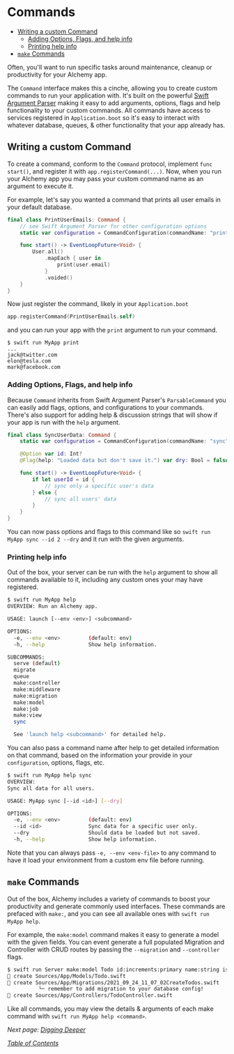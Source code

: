 # Commands

* [Writing a custom Command](13\_commands.md#writing-a-custom-command)
  * [Adding Options, Flags, and help info](13\_commands.md#adding-options-flags-and-help-info)
  * [Printing help info](13\_commands.md#printing-help-info)
* [`make` Commands](13\_commands.md#make-commands)

Often, you'll want to run specific tasks around maintenance, cleanup or productivity for your Alchemy app.

The `Command` interface makes this a cinche, allowing you to create custom commands to run your application with. It's built on the powerful [Swift Argument Parser](https://github.com/apple/swift-argument-parser) making it easy to add arguments, options, flags and help functionality to your custom commands. All commands have access to services registered in `Application.boot` so it's easy to interact with whatever database, queues, & other functionality that your app already has.

## Writing a custom Command

To create a command, conform to the `Command` protocol, implement `func start()`, and register it with `app.registerCommand(...)`. Now, when you run your Alchemy app you may pass your custom command name as an argument to execute it.

For example, let's say you wanted a command that prints all user emails in your default database.

```swift
final class PrintUserEmails: Command {
    // see Swift Argument Parser for other configuration options
    static var configuration = CommandConfiguration(commandName: "print")

    func start() -> EventLoopFuture<Void> {
        User.all()
            .mapEach { user in
                print(user.email)
            }
            .voided()
    }
}
```

Now just register the command, likely in your `Application.boot`

```swift
app.registerCommand(PrintUserEmails.self)
```

and you can run your app with the `print` argument to run your command.

```
$ swift run MyApp print
...
jack@twitter.com
elon@tesla.com
mark@facebook.com
```

### Adding Options, Flags, and help info

Because `Command` inherits from Swift Argument Parser's `ParsableCommand` you can easily add flags, options, and configurations to your commands. There's also support for adding help & discussion strings that will show if your app is run with the `help` argument.

```swift
final class SyncUserData: Command {
    static var configuration = CommandConfiguration(commandName: "sync", discussion: "Sync all data for all users.")

    @Option var id: Int?
    @Flag(help: "Loaded data but don't save it.") var dry: Bool = false

    func start() -> EventLoopFuture<Void> {
        if let userId = id {
            // sync only a specific user's data
        } else {
            // sync all users' data
        }
    }
}
```

You can now pass options and flags to this command like so `swift run MyApp sync --id 2 --dry` and it run with the given arguments.

### Printing help info

Out of the box, your server can be run with the `help` argument to show all commands available to it, including any custom ones your may have registered.

```bash
$ swift run MyApp help
OVERVIEW: Run an Alchemy app.

USAGE: launch [--env <env>] <subcommand>

OPTIONS:
  -e, --env <env>         (default: env)
  -h, --help              Show help information.

SUBCOMMANDS:
  serve (default)
  migrate
  queue
  make:controller
  make:middleware
  make:migration
  make:model
  make:job
  make:view
  sync

  See 'launch help <subcommand>' for detailed help.
```

You can also pass a command name after help to get detailed information on that command, based on the information your provide in your `configuration`, options, flags, etc.

```bash
$ swift run MyApp help sync
OVERVIEW:
Sync all data for all users.

USAGE: MyApp sync [--id <id>] [--dry]

OPTIONS:
  -e, --env <env>         (default: env)
  --id <id>               Sync data for a specific user only.
  --dry                   Should data be loaded but not saved.
  -h, --help              Show help information.
```

Note that you can always pass `-e, --env <env-file>` to any command to have it load your environment from a custom env file before running.

## `make` Commands

Out of the box, Alchemy includes a variety of commands to boost your productivity and generate commonly used interfaces. These commands are prefaced with `make:`, and you can see all available ones with `swift run MyApp help`.

For example, the `make:model` command makes it easy to generate a model with the given fields. You can event generate a full populated Migration and Controller with CRUD routes by passing the `--migration` and `--controller` flags.

```bash
$ swift run Server make:model Todo id:increments:primary name:string is_done:bool user_id:bigint:references.users.id --migration --controller
🧪 create Sources/App/Models/Todo.swift
🧪 create Sources/App/Migrations/2021_09_24_11_07_02CreateTodos.swift
          └─ remember to add migration to your database config!
🧪 create Sources/App/Controllers/TodoController.swift
```

Like all commands, you may view the details & arguments of each make command with `swift run MyApp help <command>`.

_Next page:_ [_Digging Deeper_](10\_diggingdeeper.md)

[_Table of Contents_](../Docs/#docs)
